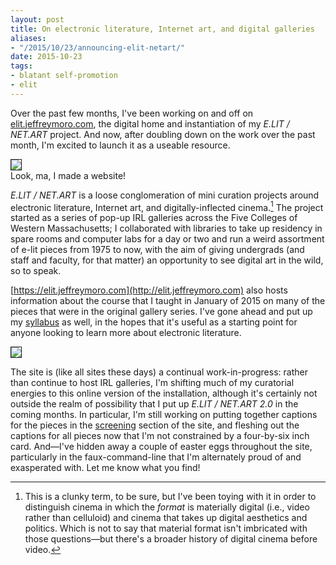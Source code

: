 ```yaml
---
layout: post
title: On electronic literature, Internet art, and digital galleries
aliases: 
- "/2015/10/23/announcing-elit-netart/"
date: 2015-10-23
tags:
- blatant self-promotion
- elit
---
```


Over the past few months, I've been working on and off on [elit.jeffreymoro.com](http://elit.jeffreymoro.com), the digital home and instantiation of my *E.LIT / NET.ART* project. And now, after doubling down on the work over the past month, I'm excited to launch it as a useable resource.

<!--more-->

<img border="1px" src="/img/elit-site-1.jpg"/>
<div class="caption">Look, ma, I made a website!</div>

*E.LIT / NET.ART* is a loose conglomeration of mini curation projects around electronic literature, Internet art, and digitally-inflected cinema.[^1] The project started as a series of pop-up IRL galleries across the Five Colleges of Western Massachusetts; I collaborated with libraries to take up residency in spare rooms and computer labs for a day or two and run a weird assortment of e-lit pieces from 1975 to now, with the aim of giving undergrads (and staff and faculty, for that matter) an opportunity to see digital art in the wild, so to speak.

[^1]: This is a clunky term, to be sure, but I've been toying with it in order to distinguish cinema in which the *format* is materially digital (i.e., video rather than celluloid) and cinema that takes up digital aesthetics and politics. Which is not to say that material format isn't imbricated with those questions—but there's a broader history of digital cinema before video.

[https://elit.jeffreymoro.com](http://elit.jeffreymoro.com) also hosts information about the course that I taught in January of 2015 on many of the pieces that were in the original gallery series. I've gone ahead and put up my [syllabus](http://elit.jeffreymoro.com/course) as well, in the hopes that it's useful as a starting point for anyone looking to learn more about electronic literature.

<img border="1px" src="/img/elit-site-2.jpg"/>

The site is (like all sites these days) a continual work-in-progress: rather than continue to host IRL galleries, I'm shifting much of my curatorial energies to this online version of the installation, although it's certainly not outside the realm of possibility that I put up *E.LIT / NET.ART 2.0* in the coming months. In particular, I'm still working on putting together captions for the pieces in the [screening](http://elit.jeffreymoro.com/screening) section of the site, and fleshing out the captions for all pieces now that I'm not constrained by a four-by-six inch card. And—I've hidden away a couple of easter eggs throughout the site, particularly in the faux-command-line that I'm alternately proud of and exasperated with. Let me know what you find!